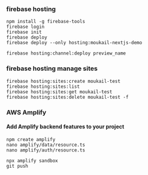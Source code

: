### firebase hosting
```
npm install -g firebase-tools
firebase login
firebase init
firebase deploy
firebase deploy --only hosting:moukail-nextjs-demo

firebase hosting:channel:deploy preview_name
```

### firebase hosting manage sites
```
firebase hosting:sites:create moukail-test
firebase hosting:sites:list
firebase hosting:sites:get moukail-test
firebase hosting:sites:delete moukail-test -f

```

### AWS Amplify
#### Add Amplify backend features to your project
```
npm create amplify
nano amplify/data/resource.ts
nano amplify/auth/resource.ts

npx amplify sandbox
git push
```
